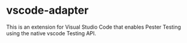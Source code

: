 # vscode-adapter
This is an extension for Visual Studio Code that enables Pester Testing using the native vscode Testing API.
